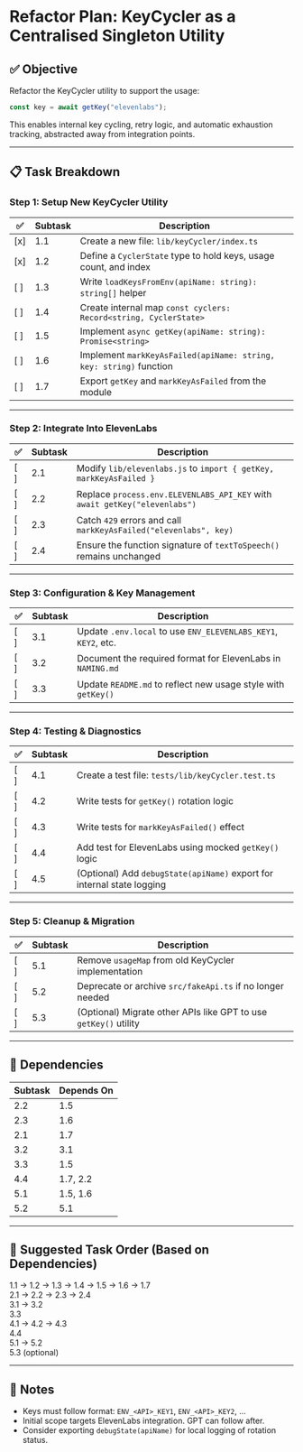# Refactor Plan: KeyCycler as a Centralised Singleton Utility

## ✅ Objective

Refactor the KeyCycler utility to support the usage:

```js
const key = await getKey("elevenlabs");
```

This enables internal key cycling, retry logic, and automatic exhaustion tracking, abstracted away from integration points.

---

## 📋 Task Breakdown

### Step 1: Setup New KeyCycler Utility

| ✅ | Subtask | Description |
|----|---------|-------------|
| [x] | 1.1 | Create a new file: `lib/keyCycler/index.ts` |
| [x] | 1.2 | Define a `CyclerState` type to hold keys, usage count, and index |
| [ ] | 1.3 | Write `loadKeysFromEnv(apiName: string): string[]` helper |
| [ ] | 1.4 | Create internal map `const cyclers: Record<string, CyclerState>` |
| [ ] | 1.5 | Implement `async getKey(apiName: string): Promise<string>` |
| [ ] | 1.6 | Implement `markKeyAsFailed(apiName: string, key: string)` function |
| [ ] | 1.7 | Export `getKey` and `markKeyAsFailed` from the module |

---

### Step 2: Integrate Into ElevenLabs

| ✅ | Subtask | Description |
|----|---------|-------------|
| [ ] | 2.1 | Modify `lib/elevenlabs.js` to `import { getKey, markKeyAsFailed }` |
| [ ] | 2.2 | Replace `process.env.ELEVENLABS_API_KEY` with `await getKey("elevenlabs")` |
| [ ] | 2.3 | Catch `429` errors and call `markKeyAsFailed("elevenlabs", key)` |
| [ ] | 2.4 | Ensure the function signature of `textToSpeech()` remains unchanged |

---

### Step 3: Configuration & Key Management

| ✅ | Subtask | Description |
|----|---------|-------------|
| [ ] | 3.1 | Update `.env.local` to use `ENV_ELEVENLABS_KEY1`, `KEY2`, etc. |
| [ ] | 3.2 | Document the required format for ElevenLabs in `NAMING.md` |
| [ ] | 3.3 | Update `README.md` to reflect new usage style with `getKey()` |

---

### Step 4: Testing & Diagnostics

| ✅ | Subtask | Description |
|----|---------|-------------|
| [ ] | 4.1 | Create a test file: `tests/lib/keyCycler.test.ts` |
| [ ] | 4.2 | Write tests for `getKey()` rotation logic |
| [ ] | 4.3 | Write tests for `markKeyAsFailed()` effect |
| [ ] | 4.4 | Add test for ElevenLabs using mocked `getKey()` logic |
| [ ] | 4.5 | (Optional) Add `debugState(apiName)` export for internal state logging |

---

### Step 5: Cleanup & Migration

| ✅ | Subtask | Description |
|----|---------|-------------|
| [ ] | 5.1 | Remove `usageMap` from old KeyCycler implementation |
| [ ] | 5.2 | Deprecate or archive `src/fakeApi.ts` if no longer needed |
| [ ] | 5.3 | (Optional) Migrate other APIs like GPT to use `getKey()` utility |

---

## 🔄 Dependencies

| Subtask | Depends On |
|---------|------------|
| 2.2 | 1.5 |
| 2.3 | 1.6 |
| 2.1 | 1.7 |
| 3.2 | 3.1 |
| 3.3 | 1.5 |
| 4.4 | 1.7, 2.2 |
| 5.1 | 1.5, 1.6 |
| 5.2 | 5.1 |

---

## 🧭 Suggested Task Order (Based on Dependencies)

1.1 → 1.2 → 1.3 → 1.4 → 1.5 → 1.6 → 1.7  
2.1 → 2.2 → 2.3 → 2.4  
3.1 → 3.2  
3.3  
4.1 → 4.2 → 4.3  
4.4  
5.1 → 5.2  
5.3 (optional)

---

## 📝 Notes

- Keys must follow format: `ENV_<API>_KEY1`, `ENV_<API>_KEY2`, ...
- Initial scope targets ElevenLabs integration. GPT can follow after.
- Consider exporting `debugState(apiName)` for local logging of rotation status.
